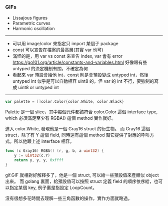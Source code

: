 ### GIFs
- Lissajous figures
- Parametric curves
- Harmonic oscillation

---
- 可以用 image/color 來指定只 import 某個子 package
- const 可以宣告在檔案的最高層(其實 var 也可)
- 滿怪的是，用 var vs const 來宣告 index, var 會有 error
https://go101.org/article/constants-and-variables.html 好像跟有些 untyped 的決定機制有關，不確定為何
- 看起來 var 預設會給他 int，const 則是會預設變成 untyped int，然後 untyped int 似乎是可以自動相容 uint8 的，但 var 的 int 不行，要強制的寫成 uint8 or untyped int

---

```go
var palette = []color.Color{color.White, color.Black}
```

Palette 是一個 slice，其中每個元件都該符合 color.Color 這個 interface type, which 必須滿足至少有 RGBA() 這個 method 實作就好。

進入 color.White, 發現他是一個 Gray16 struct 的衍生物。
而 Gray16 這個 struct，除了有 Y 這個 field, 同時還有這個 method 幫它提供了對應的呼叫方式。所以他跟上述 interface 相容。

```go
func (c Gray16) RGBA() (r, g, b, a uint32) {
	y := uint32(c.Y)
	return y, y, y, 0xffff
}
```

gif.GIF 就相對好解釋多了，他是一個 struct, 可以給一些預設值來產類似 object 出來。
而 golang 裏面，給預設值可以按照 struct 定義 field 的順序依序給，也可以指定某個 key, 例子裏是指設定 LoopCount。

沒有很想多花時間去理解一些三角函數的操作，實作方面就略過。